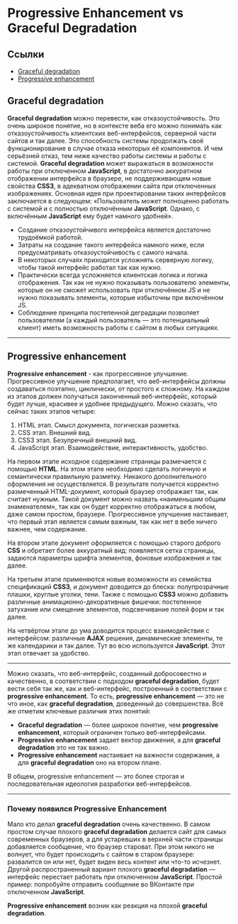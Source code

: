 # **Progressive Enhancement vs Graceful Degradation**

## **Ссылки**

* [Graceful degradation](#graceful-degradation)
* [Progressive enhancement](#progressive-enhancement)

## **Graceful degradation**

**Graceful degradation** можно перевести, как отказоустойчивость. Это очень широкое понятие, но в контексте веба его можно понимать как отказоустойчивость клиентских веб-интерфейсов, серверной части сайтов и так далее.
Это способность системы продолжать своё функционирование в случае отказа некоторых её компонентов. И чем серьёзней отказ, тем ниже качество работы системы и работы с системой.
**Graceful degradation** может выражаться в возможности работы при отключенном **JavaScript**, в достаточно аккуратном отображении интерфейса в браузере, не поддерживающем новые свойства **CSS3**, в адекватном отображении сайта при отключенных изображениях. Основная идея при проектировании таких интерфейсов заключается в следующем: «Пользователь может полноценно работать с системой и с полностью отключённым **JavaScript**. Однако, с включённым **JavaScript** ему будет намного удобней».

* Создание отказоустойчивого интерфейса является достаточно трудоёмкой работой.
* Затраты на создание такого интерфейса намного ниже, если предусматривать отказоустойчивость с самого начала.
* В некоторых случаях приходится усложнять серверную логику, чтобы такой интерфейс работал так как нужно.
* Практически всегда усложняется клиентская логика и логика отображения. Так как не нужно показывать пользователю элементы, которые он не сможет использовать при отключённом JS и не нужно показывать элементы, которые избыточны при включённом JS.
* Соблюдение принципа постепенной деградации позволяет пользователям (а каждый пользователь — это потенциальный клиент) иметь возможность работы с сайтом в любых ситуациях.

***

## **Progressive enhancement**

**Progressive enhancement** - как прогрессивное улучшение. Прогрессивное улучшение предполагает, что веб-интерфейсы должны создаваться поэтапно, циклически, от простого к сложному. На каждом из этапов должен получаться законченный веб-интерфейс, который будет лучше, красивее и удобнее предыдущего. Можно сказать, что сейчас таких этапов четыре:

1. HTML этап. Смысл документа, логическая разметка.
2. CSS этап. Внешний вид.
3. CSS3 этап. Безупречный внешний вид.
4. JavaScript этап. Взаимодействие, интерактивность, удобство.

На первом этапе исходное содержание страницы размечается с помощью **HTML**. На этом этапе необходимо сделать логичную и семантически правильную разметку. Никакого дополнительного оформления не осуществляется. В результате получается корректно размеченный HTML-документ, который браузер отображает так, как считает нужным. Такой документ можно назвать «наименьшим общим знаменателем», так как он будет корректно отображаться в любом, даже самом простом, браузере. Прогрессивное улучшение настаивает, что первый этап является самым важным, так как нет в вебе ничего важнее, чем содержание.

На втором этапе документ оформляется с помощью старого доброго **CSS** и обретает более аккуратный вид: появляется сетка страницы, задаются параметры шрифта элементов, фоновые изображения и так далее.

На третьем этапе применяются новые возможности из семейства спецификаций **CSS3**, и документ доводится до блеска: полупрозрачные плашки, круглые уголки, тени. Также с помощью **CSS3** можно добавить различные анимационно-декоративные фишечки: постепенное затухание или смещение элементов, подсвечивание полей форм и так далее.

На четвёртом этапе до ума доводится процесс взаимодействия с интерфейсом: различные **AJAX** решения, динамические элементы, те же календарики и так далее. Тут во всю используется **JavaScript**. Этот этап отвечает за удобство.
***

Можно сказать, что веб-интерфейс, созданный добросовестно и качественно, в соответствии с подходом **graceful degradation**, будет вести себя так же, как и веб-интерфейс, построенный в соответствии с **progressive enhancement**. То есть, **progressive enhancement** — это не что иное, как **graceful degradation**, доведенный до совершенства. Всё же отметим ключевые различия этих понятий:

* **Graceful degradation** — более широкое понятие, чем **progressive enhancement**, который ограничен только веб-интерфейсами.
* **Progressive enhancement** задает вектор движения, а для **graceful degradation** это не так важно.
* **Progressive enhancement** настаивает на важности содержания, а для **graceful degradation** оно на втором плане.

В общем, progressive enhancement — это более строгая и последовательная идеология разработки веб-интерфейсов.
***

### **Почему появился Progressive Enhancement**

Мало кто делал **graceful degradation** очень качественно. В самом простом случае плохого **graceful degradation** делается сайт для самых современных браузеров, а для устаревших в верхней части страницы добавляется сообщение, что браузер староват. При этом никого не волнует, что будет происходить с сайтом в старом браузере: развалится он или нет, будет виден весь контент или что-то исчезнет. Другой распространенный вариант плохого **graceful degradation** — интерфейс перестает работать при отключенном **JavaScript**. Простой пример: попробуйте отправить сообщение во ВКонтакте при отключенном **JavaScript**.

**Progressive enhancement** возник как реакция на плохой **graceful degradation**.